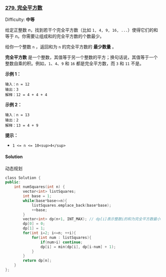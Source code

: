 ### [279\. 完全平方数](https://leetcode-cn.com/problems/perfect-squares/)

Difficulty: **中等**


给定正整数 _n_，找到若干个完全平方数（比如 `1, 4, 9, 16, ...`）使得它们的和等于 _n_。你需要让组成和的完全平方数的个数最少。

给你一个整数 `n` ，返回和为 `n` 的完全平方数的 **最少数量** 。

**完全平方数** 是一个整数，其值等于另一个整数的平方；换句话说，其值等于一个整数自乘的积。例如，`1`、`4`、`9` 和 `16` 都是完全平方数，而 `3` 和 `11` 不是。

**示例 1：**

```
输入：n = 12
输出：3 
解释：12 = 4 + 4 + 4
```

**示例 2：**

```
输入：n = 13
输出：2
解释：13 = 4 + 9
```

**提示：**

*   `1 <= n <= 10<sup>4</sup>`


#### Solution

动态规划

```cpp
​class Solution {
public:
    int numSquares(int n) {
        vector<int> listSquares;
        int base = 1;
        while(base*base<=n){
            listSquares.emplace_back(base*base);
            ++base;
        }
        vector<int> dp(n+1, INT_MAX); // dp[i]表示整数i的和为完全平方数最小数量
        dp[0] = 0;
        dp[1] = 1;
        for(int i=2; i<=n; ++i){
            for(int num : listSquares){
                if(num>i) continue;
                dp[i] = min(dp[i], dp[i-num] + 1);
            }
        }
        return dp[n];
    }
};
```